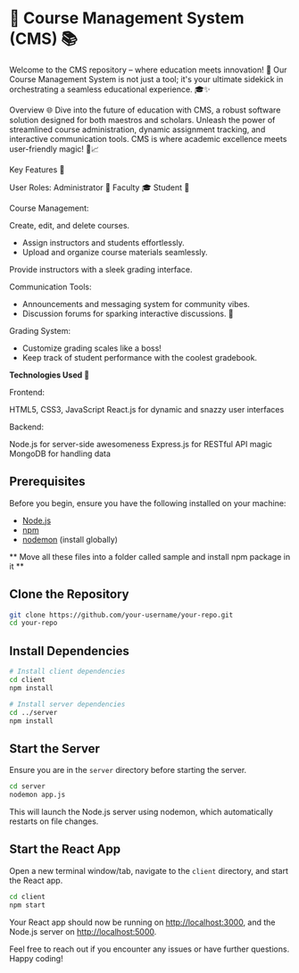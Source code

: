 # 🚀 Course Management System (CMS) 📚


Welcome to the CMS repository – where education meets innovation! 🌟 Our Course Management System is not just a tool; it's your ultimate sidekick in orchestrating a seamless educational experience. 🎓✨

Overview 🌐
Dive into the future of education with CMS, a robust software solution designed for both maestros and scholars. Unleash the power of streamlined course administration, dynamic assignment tracking, and interactive communication tools. CMS is where academic excellence meets user-friendly magic! 🚀📈

Key Features 🌈

User Roles:
Administrator 👑
Faculty 🎓
Student 📝

Course Management:

Create, edit, and delete courses.

- Assign instructors and students effortlessly.
- Upload and organize course materials seamlessly.

Provide instructors with a sleek grading interface.

Communication Tools:

- Announcements and messaging system for community vibes.
- Discussion forums for sparking interactive discussions. 💬

Grading System:

- Customize grading scales like a boss!
- Keep track of student performance with the coolest gradebook.


**Technologies Used 🚀**

Frontend:

HTML5, CSS3, JavaScript
React.js for dynamic and snazzy user interfaces

Backend:

Node.js for server-side awesomeness
Express.js for RESTful API magic
MongoDB for handling data 

## Prerequisites

Before you begin, ensure you have the following installed on your machine:

- [Node.js](https://nodejs.org/)
- [npm](https://www.npmjs.com/)
- [nodemon](https://nodemon.io/) (install globally)

** Move all these files into a folder called sample and install npm package in it **

## Clone the Repository

```bash
git clone https://github.com/your-username/your-repo.git
cd your-repo
```

## Install Dependencies


```bash
# Install client dependencies
cd client
npm install

# Install server dependencies
cd ../server
npm install
```

## Start the Server

Ensure you are in the `server` directory before starting the server.

```bash
cd server
nodemon app.js
```

This will launch the Node.js server using nodemon, which automatically restarts on file changes.

## Start the React App

Open a new terminal window/tab, navigate to the `client` directory, and start the React app.

```bash
cd client
npm start
```

Your React app should now be running on [http://localhost:3000](http://localhost:3000), and the Node.js server on [http://localhost:5000](http://localhost:5000).


Feel free to reach out if you encounter any issues or have further questions. Happy coding!
